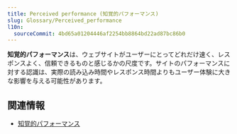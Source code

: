 ```yaml
---
title: Perceived performance (知覚的パフォーマンス)
slug: Glossary/Perceived_performance
l10n:
  sourceCommit: 4bd65a01204446af2254bb8864bd22ad87bc86b0
---
```


**知覚的パフォーマンス**は、ウェブサイトがユーザーにとってどれだけ速く、レスポンスよく、信頼できるものと感じるかの尺度です。サイトのパフォーマンスに対する認識は、実際の読み込み時間やレスポンス時間よりもユーザー体験に大きな影響を与える可能性があります。

## 関連情報

- [知覚的パフォーマンス](/ja/docs/Learn/Performance/Perceived_performance)
